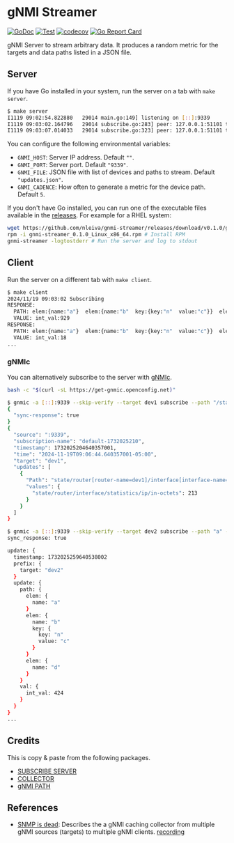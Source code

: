 # gNMI Streamer

[![GoDoc](https://godoc.org/github.com/nleiva/gnmi-streamer?status.svg)](https://godoc.org/github.com/nleiva/gnmi-streamer) 
[![Test](https://github.com/nleiva/gnmi-streamer/actions/workflows/test.yml/badge.svg)](https://github.com/nleiva/gnmi-streamer/actions/workflows/test.yml)
[![codecov](https://codecov.io/gh/nleiva/gnmi-streamer/branch/main/graph/badge.svg)](https://codecov.io/gh/nleiva/gnmi-streamer) 
[![Go Report Card](https://goreportcard.com/badge/github.com/nleiva/gnmi-streamer)](https://goreportcard.com/report/github.com/nleiva/gnmi-streamer)

gNMI Server to stream arbitrary data. It produces a random metric for the targets and data paths listed in a JSON file.

## Server

If you have Go installed in your system, run the server on a tab with `make server`.

```bash
$ make server
I1119 09:02:54.822880   29014 main.go:149] listening on [::]:9339
I1119 09:03:02.164796   29014 subscribe.go:283] peer: 127.0.0.1:51101 target: "dev2" subscription: subscribe:{prefix:{target:"dev2"} subscription:{path:{element:"a" elem:{name:"a"}}}}
I1119 09:03:07.014033   29014 subscribe.go:323] peer: 127.0.0.1:51101 target "dev2" subscription: end: "subscribe:{prefix:{target:\"dev2\"} subscription:{path:{element:\"a\" elem:{name:\"a\"}}}}"
```

You can configure the following environmental variables:

- `GNMI_HOST`: Server IP address. Default `""`.
- `GNMI_PORT`: Server port. Default `"9339"`.
- `GNMI_FILE`: JSON file with list of devices and paths to stream. Default `"updates.json"`.
- `GNMI_CADENCE`: How often to generate a metric for the device path. Default `5`.

If you don't have Go installed, you can run one of the executable files available in the [releases](https://github.com/nleiva/gnmi-streamer/releases). For example for a RHEL system:

```bash
wget https://github.com/nleiva/gnmi-streamer/releases/download/v0.1.0/gnmi-streamer_0.1.0_Linux_x86_64.rpm ## Download RPM
rpm -i gnmi-streamer_0.1.0_Linux_x86_64.rpm # Install RPM
gnmi-streamer -logtostderr # Run the server and log to stdout
```

## Client

Run the server on a different tab with `make client`.

```bash
$ make client
2024/11/19 09:03:02 Subscribing
RESPONSE:
  PATH: elem:{name:"a"}  elem:{name:"b"  key:{key:"n"  value:"c"}}  elem:{name:"d"}
  VALUE: int_val:929
RESPONSE:
  PATH: elem:{name:"a"}  elem:{name:"b"  key:{key:"n"  value:"c"}}  elem:{name:"d"}
  VALUE: int_val:18
...
```

### gNMIc

You can alternatively subscribe to the server with [gNMIc](https://gnmic.openconfig.net).


```bash
bash -c "$(curl -sL https://get-gnmic.openconfig.net)"
```

```bash
$ gnmic -a [::]:9339 --skip-verify --target dev1 subscribe --path "/state/router[router-name=*]/interface[interface-name=*]/statistics/ip/in-octets"
{
  "sync-response": true
}
{
  "source": ":9339",
  "subscription-name": "default-1732025210",
  "timestamp": 1732025204640357001,
  "time": "2024-11-19T09:06:44.640357001-05:00",
  "target": "dev1",
  "updates": [
    {
      "Path": "state/router[router-name=dev1]/interface[interface-name=*]/statistics/ip/in-octets",
      "values": {
        "state/router/interface/statistics/ip/in-octets": 213
      }
    }
  ]
}
```


```bash
$ gnmic -a [::]:9339 --skip-verify --target dev2 subscribe --path "a" --format prototext
sync_response: true

update: {
  timestamp: 1732025259640538002
  prefix: {
    target: "dev2"
  }
  update: {
    path: {
      elem: {
        name: "a"
      }
      elem: {
        name: "b"
        key: {
          key: "n"
          value: "c"
        }
      }
      elem: {
        name: "d"
      }
    }
    val: {
      int_val: 424
    }
  }
}
...
```

## Credits

This is copy & paste from the following packages.

- [SUBSCRIBE SERVER](https://github.com/openconfig/gnmi/tree/master/subscribe)
- [COLLECTOR](https://github.com/openconfig/gnmi/tree/master/collector)
- [gNMI PATH](https://github.com/openconfig/gnmic/tree/main/pkg/api/path)

## References

- [SNMP is dead](https://pc.nanog.org/static/published/meetings/NANOG73/1677/20180625_Shakir_Snmp_Is_Dead_v1.pdf): Describes the a gNMI caching collector from multiple gNMI sources (targets) to multiple gNMI clients. [recording](https://youtu.be/McNm_WfQTHw?si=lPy5a7qIdIKMW7ne)
